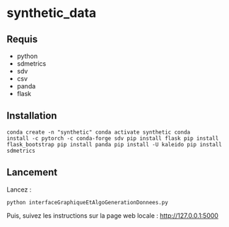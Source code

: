 # synthetic_data
## Requis
- python
- sdmetrics
- sdv
- csv
- panda
- flask

## Installation 
<code>conda create -n "synthetic"
 conda activate synthetic
 conda install -c pytorch -c conda-forge sdv
 pip install flask
 pip install flask_bootstrap
 pip install panda
 pip install -U kaleido
 pip install sdmetrics</code>


## Lancement
Lancez : 
 
<code>python interfaceGraphiqueEtAlgoGenerationDonnees.py</code>

Puis, suivez les instructions sur la page web locale : http://127.0.0.1:5000
